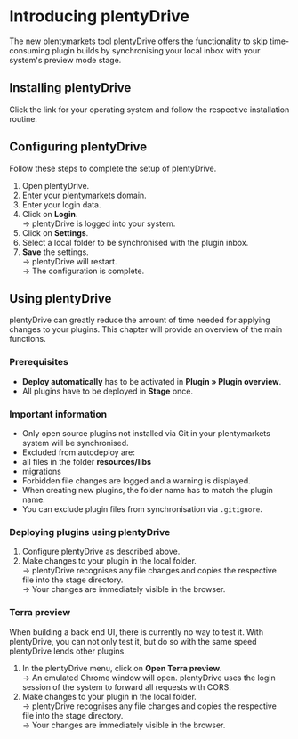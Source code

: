 # Introducing plentyDrive

The new plentymarkets tool plentyDrive offers the functionality to skip time-consuming plugin builds by synchronising your local inbox with your system's preview mode stage.

## Installing plentyDrive

Click the link for your operating system and follow the respective installation routine.

## Configuring plentyDrive

Follow these steps to complete the setup of plentyDrive.

1. Open plentyDrive.
2. Enter your plentymarkets domain.
3. Enter your login data.
4. Click on **Login**.<br />→ plentyDrive is logged into your system.
5. Click on **Settings**.
6. Select a local folder to be synchronised with the plugin inbox.
7. **Save** the settings.<br />→ plentyDrive will restart.<br />→ The configuration is complete.

## Using plentyDrive

plentyDrive can greatly reduce the amount of time needed for applying changes to your plugins. This chapter will provide an overview of the main functions.

### Prerequisites

* **Deploy automatically** has to be activated in **Plugin » Plugin overview**.
* All plugins have to be deployed in **Stage** once.

### Important information

* Only open source plugins not installed via Git in your plentymarkets system will be synchronised.
* Excluded from autodeploy are:
 * all files in the folder **resources/libs**
 * migrations
* Forbidden file changes are logged and a warning is displayed.
* When creating new plugins, the folder name has to match the plugin name.
* You can exclude plugin files from synchronisation via `.gitignore`.

### Deploying plugins using plentyDrive

1. Configure plentyDrive as described above.
2. Make changes to your plugin in the local folder.
<br />→ plentyDrive recognises any file changes and copies the respective file into the stage directory.
<br />→ Your changes are immediately visible in the browser.

### Terra preview

When building a back end UI, there is currently no way to test it. With plentyDrive, you can not only test it, but do so with the same speed plentyDrive lends other plugins.

1. In the plentyDrive menu, click on **Open Terra preview**.<br />→ An emulated Chrome window will open. plentyDrive uses the login session of the system to forward all requests with CORS.
2. Make changes to your plugin in the local folder.
<br />→ plentyDrive recognises any file changes and copies the respective file into the stage directory.
<br />→ Your changes are immediately visible in the browser.
